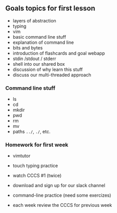 ## Goals topics for first lesson

- layers of abstraction
- typing
- vim
- basic command line stuff
- explanation of command line
- bits and bytes
- introduction of flashcards and goal webapp 
- stdin /stdout / stderr
- shell into our shared box
- discussion of why learn this stuff
- discuss our multi-threaded approach


### Command line stuff
- ls
- cd
- mkdir
- pwd
- rm
- mv
- paths `../`, `./`, etc.


### Homework for first week
- vimtutor
- touch typing practice
- watch CCCS #1 (twice)
- download and sign up for our slack channel
- command-line practice (need some exercizes)


- each week review the CCCS for previous week

